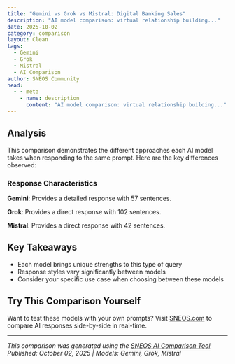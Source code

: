 ```yaml
---
title: "Gemini vs Grok vs Mistral: Digital Banking Sales"
description: "AI model comparison: virtual relationship building..."
date: 2025-10-02
category: comparison
layout: Clean
tags:
  - Gemini
  - Grok
  - Mistral
  - AI Comparison
author: SNEOS Community
head:
  - - meta
    - name: description
      content: "AI model comparison: virtual relationship building..."
---
```


<ChatComparison
  title="Gemini vs Grok vs Mistral: Digital Banking Sales"
  prompt="virtual relationship building"
  :responses='{
    "Gemini": "Virtual relationship building is the process of creating and nurturing relationships online, using digital tools and platforms. It\u0027s about fostering connections with people you may not physically interact with regularly, or even at all. In today\u0027s increasingly digital world, it\u0027s becoming a crucial skill for both personal and professional success.\n\nHere\u0027s a breakdown of key aspects of virtual relationship building:\n\n**Why is it important?**\n\n*   **Expanded Network:** Connect with people across geographic boundaries, broadening your network and exposure to diverse perspectives.\n*   **Career Advancement:** Build relationships with mentors, colleagues, and potential employers.\n*   **Personal Growth:** Connect with like-minded individuals, find support communities, and learn from others\u0027 experiences.\n*   **Business Development:** Connect with potential clients, partners, and investors.\n*   **Staying Connected:** Maintain relationships with friends and family who live far away.\n*   **Increased Opportunities:** Access new opportunities for collaboration, learning, and personal and professional growth.\n\n**Key Strategies \u0026 Techniques:**\n\n*   **Be Authentic:** Be yourself and let your personality shine through in your online interactions. People can spot insincerity.\n*   **Active Listening:** Pay attention to what others are saying, ask questions, and show genuine interest in their thoughts and feelings.  This applies to both text-based communication and video calls.\n*   **Personalization:** Tailor your communication to the individual. Avoid generic messages and show that you\u0027ve taken the time to learn about them. Refer to specific things you\u0027ve learned about them, their work, or their interests.\n*   **Consistency:** Regularly engage with your network through comments, likes, shares, and direct messages. Consistency builds familiarity and trust.\n*   **Provide Value:** Share helpful information, offer support, and contribute to meaningful conversations.  Think about what you can offer others, not just what you can get from them.\n*   **Be Responsive:** Respond promptly to messages and comments. Timely communication demonstrates that you value the other person\u0027s time.\n*   **Use Visuals:** Use photos, videos, and other visual content to enhance your communication and make it more engaging.\n*   **Offer Help:** Be willing to help others in your network, whether it\u0027s by offering advice, making introductions, or sharing resources.\n*   **Show Appreciation:** Acknowledge and appreciate the contributions of others. A simple thank you can go a long way.\n*   **Take it Offline (occasionally):** If appropriate and feasible, transition virtual relationships to in-person meetings or phone calls to deepen the connection.\n*   **Join Relevant Online Communities:** Participate in online forums, groups, and communities related to your interests or profession.\n*   **Leverage Social Media:** Use social media platforms like LinkedIn, Twitter, Facebook, and Instagram to connect with people and build relationships. Choose the right platform for the type of relationships you want to build.\n*   **Be Mindful of Cultural Differences:** Be aware of cultural norms and expectations when communicating with people from different backgrounds.\n*   **Follow Up:** After a virtual meeting or conversation, send a follow-up message to reinforce the connection and continue the conversation.\n*   **Use Video Conferencing:** Video calls allow for richer, more personal interactions than text-based communication. Use platforms like Zoom, Google Meet, or Skype to connect with people face-to-face.\n\n**Tools \u0026 Platforms:**\n\n*   **Social Media:** LinkedIn, Twitter, Facebook, Instagram, etc.\n*   **Email:** For direct communication and newsletters.\n*   **Video Conferencing:** Zoom, Google Meet, Skype, Microsoft Teams.\n*   **Messaging Apps:** Slack, WhatsApp, Telegram.\n*   **Online Forums \u0026 Communities:** Reddit, Discord, niche forums related to specific interests.\n*   **CRM Software:** HubSpot, Salesforce (for managing business relationships).\n*   **Networking Platforms:** Lunchclub (AI-powered virtual networking).\n\n**Challenges:**\n\n*   **Lack of Nonverbal Cues:** It can be harder to read people\u0027s emotions and intentions online.\n*   **Miscommunication:** Tone and intent can be easily misinterpreted in text-based communication.\n*   **Building Trust:** Building trust takes time and effort, especially in a virtual environment.\n*   **Maintaining Engagement:** It can be challenging to keep people engaged and interested in online interactions.\n*   **Time Commitment:** Building and maintaining virtual relationships requires a significant time investment.\n*   **Digital Divide:** Unequal access to technology can limit participation and create barriers to virtual relationship building.\n\n**Tips for Overcoming Challenges:**\n\n*   **Be Clear and Concise:** Use clear and straightforward language to avoid misunderstandings.\n*   **Use Emojis and Emoticons:** Use emojis and emoticons sparingly to convey emotion and tone in text-based communication.\n*   **Ask Clarifying Questions:** If you\u0027re unsure about something, ask for clarification.\n*   **Be Patient:** It takes time to build trust and strong relationships online.\n*   **Be Proactive:** Take the initiative to reach out to people and start conversations.\n*   **Set Realistic Expectations:** Don\u0027t expect to become best friends with everyone you connect with online.\n*   **Be Mindful of Time Zones:** When scheduling virtual meetings, be mindful of different time zones.\n\n**In conclusion, virtual relationship building is an essential skill in the modern world. By using the right strategies and tools, you can build strong, meaningful connections online that can benefit your personal and professional life.**\n",
    "Grok": "Virtual relationship building refers to the process of creating, nurturing, and maintaining meaningful connections with others through digital or online platforms, rather than in-person interactions. With the rise of technology, social media, and remote work, virtual relationships have become an essential part of personal and professional life. Whether you\u0027re building friendships, romantic connections, or professional networks, the principles of trust, communication, and empathy still apply, even in a digital environment.\n\nHere are some key aspects and tips for effective virtual relationship building:\n\n---\n\n### **Why Virtual Relationship Building is Important**\n1. **Global Connectivity**: Virtual platforms allow you to connect with people across the globe, breaking geographical barriers.\n2. **Remote Work and Collaboration**: Many professional relationships are now built and maintained online due to remote or hybrid work environments.\n3. **Personal Growth**: Online communities and social media provide opportunities to meet like-minded individuals or form supportive networks.\n4. **Time Efficiency**: Virtual interactions can often be more convenient, allowing for quick check-ins or asynchronous communication.\n\n---\n\n### **Challenges of Virtual Relationship Building**\n1. **Lack of Non-Verbal Cues**: Without body language or tone of voice (in text-based communication), misunderstandings can occur.\n2. **Digital Fatigue**: Over-reliance on virtual interactions (e.g., Zoom meetings) can lead to burnout.\n3. **Trust Issues**: It can be harder to establish trust without face-to-face interaction, and online environments can sometimes feel less personal.\n4. **Time Zone Differences**: Coordinating across time zones can be a logistical challenge.\n5. **Online Misrepresentation**: People may not always present themselves authentically online, leading to mismatched expectations.\n\n---\n\n### **Strategies for Building Strong Virtual Relationships**\n#### **1. Communicate Clearly and Effectively**\n- **Use the Right Tools**: Choose the appropriate platform for the type of relationship (e.g., LinkedIn for professional networking, WhatsApp or Discord for personal chats).\n- **Be Mindful of Tone**: Since text can be misinterpreted, use emojis, punctuation, or explicit statements to convey emotions or intent (e.g., \u201CI\u2019m joking!\u201D).\n- **Active Listening**: Even in virtual settings, show that you\u2019re engaged by acknowledging what the other person says (e.g., summarizing their points or asking thoughtful follow-up questions).\n\n#### **2. Establish Trust and Authenticity**\n- **Be Genuine**: Share authentic aspects of yourself when appropriate, whether it\u2019s your interests, values, or experiences.\n- **Consistency**: Show up regularly and follow through on commitments, whether it\u2019s replying to messages or attending virtual meetups.\n- **Respect Boundaries**: Understand and respect others\u2019 privacy and time, especially in personal relationships.\n\n#### **3. Leverage Video and Voice Communication**\n- **Video Calls**: Platforms like Zoom, Microsoft Teams, or Google Meet allow for face-to-face interaction, which can help build rapport through visual cues and expressions.\n- **Voice Chats**: If video isn\u2019t an option, voice communication (e.g., phone calls or voice notes) can still add a personal touch compared to text.\n\n#### **4. Engage in Shared Activities**\n- **Virtual Events**: Participate in online webinars, workshops, or gaming sessions to bond over shared interests.\n- **Group Chats or Forums**: Join communities on platforms like Reddit, Discord, or Facebook Groups to connect with others who share your hobbies or goals.\n- **Collaborative Projects**: Work on tasks or projects together, whether for fun (e.g., co-creating content) or professionally (e.g., team projects).\n\n#### **5. Show Empathy and Support**\n- **Check-In Regularly**: A simple message asking, \u201CHow are you doing?\u201D can go a long way in showing you care.\n- **Celebrate Milestones**: Acknowledge birthdays, achievements, or other important events with a thoughtful message or virtual card.\n- **Be Patient**: Understand that everyone has different communication styles and availability, especially in virtual spaces.\n\n#### **6. Adapt to Cultural and Contextual Differences**\n- **Cultural Sensitivity**: Be aware of cultural norms, especially when interacting with people from different backgrounds (e.g., formality levels, humor, or communication styles).\n- **Time Zone Awareness**: Use tools like World Time Buddy to schedule meetings at mutually convenient times.\n\n#### **7. Personalize Your Interactions**\n- **Remember Details**: Take note of personal details shared by others (e.g., their favorite book or recent challenges) and bring them up in future conversations.\n- **Customize Messages**: Avoid generic responses; tailor your messages to the individual to show you\u2019re paying attention.\n\n#### **8. Maintain a Positive Online Presence**\n- **Professionalism**: Especially in work-related virtual relationships, ensure your online profiles and interactions reflect reliability and competence.\n- **Positivity**: Share uplifting or encouraging content to create a welcoming vibe in group settings or one-on-one chats.\n\n---\n\n### **Tools and Platforms for Virtual Relationship Building**\n- **Social Media**: Instagram, Twitter, and Facebook for casual connections and sharing updates.\n- **Professional Networks**: LinkedIn for career-related networking and mentorship.\n- **Messaging Apps**: WhatsApp, Telegram, or Signal for personal and group chats.\n- **Video Conferencing**: Zoom, Google Meet, or Skype for face-to-face interactions.\n- **Community Platforms**: Discord, Slack, or Reddit for interest-based connections.\n- **Virtual Event Platforms**: Eventbrite or Hopin for attending or hosting online events.\n\n---\n\n### **Specific Contexts for Virtual Relationship Building**\n#### **Professional Relationships**\n- Attend virtual conferences or networking events.\n- Join industry-specific groups or forums.\n- Schedule regular one-on-one catch-ups with colleagues or mentors.\n- Share insights or resources to add value to your network.\n\n#### **Friendships**\n- Join online communities or hobby groups.\n- Play multiplayer games or participate in virtual book clubs.\n- Share memes, videos, or personal updates to maintain a lighthearted connection.\n\n#### **Romantic Relationships**\n- Use dating apps like Tinder, Bumble, or Hinge to meet potential partners.\n- Plan virtual dates (e.g., watching a movie together via Netflix Party or cooking the same recipe over a video call).\n- Communicate openly about expectations, feelings, and long-term goals, as physical distance can amplify uncertainties.\n\n---\n\n### **Maintaining Long-Term Virtual Relationships**\n- **Regular Communication**: Set a rhythm for check-ins (e.g., weekly calls or monthly updates) to stay connected without overwhelming each other.\n- **Transition to In-Person (When Possible)**: If feasible, plan to meet in real life to strengthen the bond, especially for close personal relationships.\n- **Evolve Together**: As interests or circumstances change, adapt the nature of your interactions (e.g., switching from casual chats to deeper discussions).\n\n---\n\n### **Pitfalls to Avoid**\n- **Overloading with Messages**: Respect others\u2019 time and avoid excessive or intrusive communication.\n- **Neglecting Personal Interaction**: If possible, don\u2019t let virtual interactions completely replace in-person connection, as physical presence can deepen relationships.\n- **Ignoring Red Flags**: Be cautious of online interactions that seem suspicious or inauthentic, especially in romantic or financial contexts.\n\n---\n\nVirtual relationship building requires intentionality, creativity, and adaptability. By focusing on meaningful communication and leveraging the right tools, you can forge strong, lasting connections in the digital space. If you have a specific context (e.g., professional networking or virtual dating) you\u0027d like to dive deeper into, let me know!",
    "Mistral": "Building relationships virtually can be just as meaningful as in-person interactions, especially in today\u0027s digital age. Here are some strategies to help you build and maintain strong virtual relationships:\n\n### 1. **Effective Communication**\n   - **Clear and Concise**: Ensure your messages are clear and to the point.\n   - **Regular Check-ins**: Schedule regular check-ins to stay connected.\n   - **Multiple Channels**: Use a variety of communication tools like email, video calls, and instant messaging.\n\n### 2. **Personal Touch**\n   - **Get to Know Each Other**: Ask about personal interests, hobbies, and family.\n   - **Share Personal Stories**: Open up about your own experiences to build trust.\n   - **Celebrate Milestones**: Acknowledge birthdays, work anniversaries, and other important events.\n\n### 3. **Active Listening**\n   - **Pay Attention**: Show genuine interest in what the other person is saying.\n   - **Ask Questions**: Engage in meaningful conversations by asking thoughtful questions.\n   - **Provide Feedback**: Offer constructive feedback and show appreciation for their input.\n\n### 4. **Virtual Meetings**\n   - **Video Calls**: Use video calls to see facial expressions and body language.\n   - **Agenda and Goals**: Have a clear agenda and goals for each meeting.\n   - **Engage Everyone**: Ensure everyone has a chance to speak and contribute.\n\n### 5. **Collaboration Tools**\n   - **Project Management**: Use tools like Trello, Asana, or Microsoft Projects to collaborate on tasks.\n   - **Document Sharing**: Utilize Google Docs, Dropbox, or OneDrive for shared documents.\n   - **Team Chats**: Use platforms like Slack, Microsoft Teams, or Discord for team communication.\n\n### 6. **Building Trust**\n   - **Consistency**: Be reliable and consistent in your interactions.\n   - **Transparency**: Be open and honest about your intentions and actions.\n   - **Follow Through**: Keep your promises and commitments.\n\n### 7. **Virtual Team Building**\n   - **Icebreakers**: Start meetings with icebreaker activities to foster a sense of community.\n   - **Virtual Games**: Organize virtual games or team-building exercises.\n   - **Social Events**: Plan virtual social events like happy hours, trivia nights, or movie nights.\n\n### 8. **Feedback and Recognition**\n   - **Provide Feedback**: Offer constructive feedback to help others grow.\n   - **Recognize Achievements**: Acknowledge and celebrate the achievements of your team members.\n   - **Peer Recognition**: Encourage team members to recognize each other\u0027s contributions.\n\n### 9. **Mental Health and Well-being**\n   - **Check-ins**: Regularly check in on the mental health and well-being of your team.\n   - **Support Resources**: Provide resources for mental health support.\n   - **Work-Life Balance**: Encourage a healthy work-life balance.\n\n### 10. **Continuous Improvement**\n   - **Feedback Loops**: Create feedback loops to continuously improve communication and collaboration.\n   - **Adaptability**: Be open to adapting your strategies based on feedback and changing circumstances.\n\n### Tools and Platforms\n- **Video Conferencing**: Zoom, Microsoft Teams, Google Meet\n- **Instant Messaging**: Slack, WhatsApp, Microsoft Teams\n- **Project Management**: Trello, Asana, Monday.com\n- **Document Sharing**: Google Drive, Dropbox, OneDrive\n\nBy implementing these strategies, you can build strong, meaningful relationships virtually, fostering a sense of community and collaboration even when you\u0027re not physically together."
  }'
  published-date="14:32"
/>

## Analysis

This comparison demonstrates the different approaches each AI model takes when responding to the same prompt. Here are the key differences observed:

### Response Characteristics

**Gemini**: Provides a detailed response with 57 sentences. 

**Grok**: Provides a direct response with 102 sentences. 

**Mistral**: Provides a direct response with 42 sentences. 

## Key Takeaways

- Each model brings unique strengths to this type of query
- Response styles vary significantly between models
- Consider your specific use case when choosing between these models

## Try This Comparison Yourself

Want to test these models with your own prompts? Visit [SNEOS.com](https://sneos.com) to compare AI responses side-by-side in real-time.

---

*This comparison was generated using the [SNEOS AI Comparison Tool](https://sneos.com)*
*Published: October 02, 2025 | Models: Gemini, Grok, Mistral*
